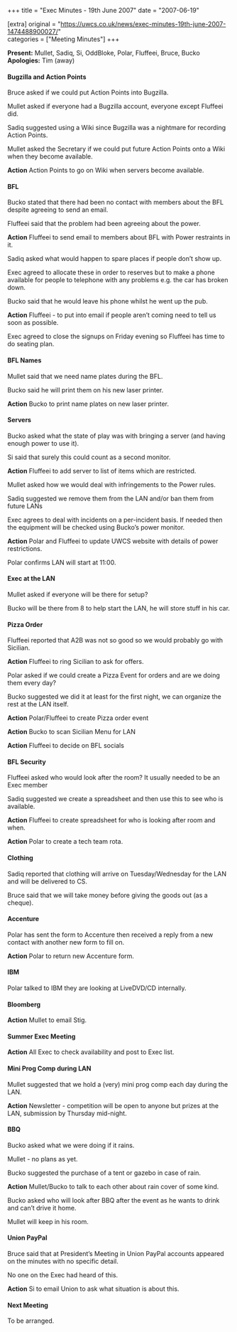 +++
title = "Exec Minutes - 19th June 2007"
date = "2007-06-19"

[extra]
original = "https://uwcs.co.uk/news/exec-minutes-19th-june-2007-1474488900027/"    
categories = ["Meeting Minutes"]
+++

**Present:** Mullet, Sadiq, Si, OddBloke, Polar, Fluffeei, Bruce, Bucko  
**Apologies:** Tim (away)

#### Bugzilla and Action Points

Bruce asked if we could put Action Points into Bugzilla.

Mullet asked if everyone had a Bugzilla account, everyone except Fluffeei did.

Sadiq suggested using a Wiki since Bugzilla was a nightmare for recording Action Points.

Mullet asked the Secretary if we could put future Action Points onto a Wiki when they become available.

**Action** Action Points to go on Wiki when servers become available.

#### BFL

Bucko stated that there had been no contact with members about the BFL despite agreeing to send an email.

Fluffeei said that the problem had been agreeing about the power.

**Action** Fluffeei to send email to members about BFL with Power restraints in it.

Sadiq asked what would happen to spare places if people don’t show up.

Exec agreed to allocate these in order to reserves but to make a phone available for people to telephone with any problems e.g. the car has broken down.

Bucko said that he would leave his phone whilst he went up the pub.

**Action** Fluffeei - to put into email if people aren’t coming need to tell us soon as possible.

Exec agreed to close the signups on Friday evening so Fluffeei has time to do seating plan.

#### BFL Names

Mullet said that we need name plates during the BFL.

Bucko said he will print them on his new laser printer.

**Action** Bucko to print name plates on new laser printer.

#### Servers

Bucko asked what the state of play was with bringing a server (and having enough power to use it).

Si said that surely this could count as a second monitor.

**Action** Fluffeei to add server to list of items which are restricted.

Mullet asked how we would deal with infringements to the Power rules.

Sadiq suggested we remove them from the LAN and/or ban them from future LANs

Exec agrees to deal with incidents on a per-incident basis. If needed then the equipment will be checked using Bucko’s power monitor.

**Action** Polar and Fluffeei to update UWCS website with details of power restrictions.

Polar confirms LAN will start at 11:00.

#### Exec at the LAN

Mullet asked if everyone will be there for setup?

Bucko will be there from 8 to help start the LAN, he will store stuff in his car.

#### Pizza Order

Fluffeei reported that A2B was not so good so we would probably go with Sicilian.

**Action** Fluffeei to ring Sicilian to ask for offers.

Polar asked if we could create a Pizza Event for orders and are we doing them every day?

Bucko suggested we did it at least for the first night, we can organize the rest at the LAN itself.

**Action** Polar/Fluffeei to create Pizza order event

**Action** Bucko to scan Sicilian Menu for LAN

**Action** Fluffeei to decide on BFL socials

#### BFL Security

Fluffeei asked who would look after the room? It usually needed to be an Exec member

Sadiq suggested we create a spreadsheet and then use this to see who is available.

**Action** Fluffeei to create spreadsheet for who is looking after room and when.

**Action** Polar to create a tech team rota.

#### Clothing

Sadiq reported that clothing will arrive on Tuesday/Wednesday for the LAN and will be delivered to CS.

Bruce said that we will take money before giving the goods out (as a cheque).

#### Accenture

Polar has sent the form to Accenture then received a reply from a new contact with another new form to fill on.

**Action** Polar to return new Accenture form.

#### IBM

Polar talked to IBM they are looking at LiveDVD/CD internally.

#### Bloomberg

**Action** Mullet to email Stig.

#### Summer Exec Meeting

**Action** All Exec to check availability and post to Exec list.

#### Mini Prog Comp during LAN

Mullet suggested that we hold a (very) mini prog comp each day during the LAN.

**Action** Newsletter - competition will be open to anyone but prizes at the LAN, submission by Thursday mid-night.

#### BBQ

Bucko asked what we were doing if it rains.

Mullet - no plans as yet.

Bucko suggested the purchase of a tent or gazebo in case of rain.

**Action** Mullet/Bucko to talk to each other about rain cover of some kind.

Bucko asked who will look after BBQ after the event as he wants to drink and can’t drive it home.

Mullet will keep in his room.

#### Union PayPal

Bruce said that at President’s Meeting in Union PayPal accounts appeared on the minutes with no specific detail.

No one on the Exec had heard of this.

**Action** Si to email Union to ask what situation is about this.

#### Next Meeting

To be arranged.
